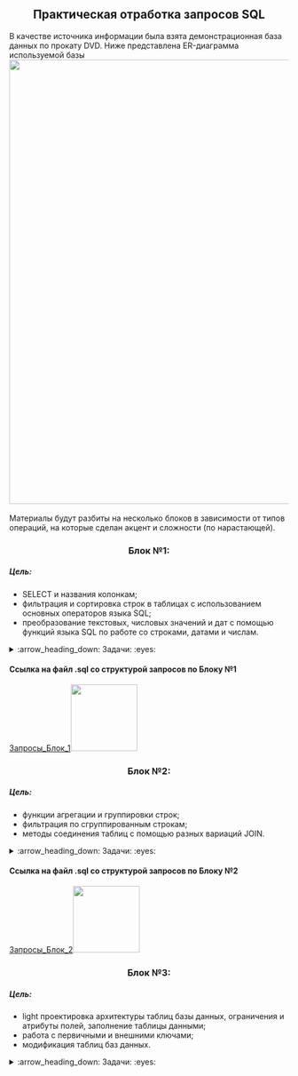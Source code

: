 <h2 align="center">Практическая отработка запросов SQL</a></h2>
В качестве источника информации была взята демонстрационная база данных по прокату DVD.  
Ниже представлена ER-диаграмма используемой базы
<div align="center"><img src="https://user-images.githubusercontent.com/108893866/179391999-2f8c6eaa-7ec0-4143-911e-1f8ba73d4b82.png" width="800" /></div><br>
Материалы будут разбиты на несколько блоков в зависимости от типов операций, на которые сделан акцент и сложности (по нарастающей).

<h3 align="center">Блок №1:</a></h3>

##### Цель: #####
* SELECT и названия колонкам;  
* фильтрация и сортировка строк в таблицах с использованием основных операторов языка SQL;  
* преобразование текстовых, числовых значений и дат с помощью функций языка SQL по работе со строками, датами и числам.
<details>
  <summary>:arrow_heading_down: Задачи: :eyes:</summary>
  
1. Выведите уникальные названия городов из таблицы городов.
2. Доработайте запрос из предыдущего задания, чтобы запрос выводил только те города, названия которых начинаются на “L” и заканчиваются на “a”, и названия не содержат пробелов.
3. Получите из таблицы платежей за прокат фильмов информацию по платежам, которые выполнялись в промежуток с 17 июня 2005 года по 19 июня 2005 года включительно и стоимость которых превышает 1.00. Платежи нужно отсортировать по дате платежа.
4. Выведите информацию о 10-ти последних платежах за прокат фильмов.
5. Выведите следующую информацию по покупателям:
  + Фамилия и имя (в одной колонке через пробел)
  + Электронная почта
  + Длину значения поля email
  + Дату последнего обновления записи о покупателе (без времени)
  + Каждой колонке задайте наименование на русском языке.
6. Выведите одним запросом только активных покупателей, имена которых KELLY или WILLIE. Все буквы в фамилии и имени из верхнего регистра должны быть переведены в нижний регистр.  
7. Выведите одним запросом информацию о фильмах, у которых рейтинг “R” и стоимость аренды указана от 0.00 до 3.00 включительно, а также фильмы c рейтингом “PG-13” и стоимостью аренды больше или равной 4.00.  
8. Получите информацию о трёх фильмах с самым длинным описанием фильма.  
9. Выведите Email каждого покупателя, разделив значение Email на 2 отдельных колонки:
  + в первой колонке должно быть значение, указанное до @,
  + во второй колонке должно быть значение, указанное после @.  
10. Доработайте запрос из предыдущего задания, скорректируйте значения в новых колонках: первая буква должна быть заглавной, остальные строчными.
</details>

#### Cсылка на файл .sql со структурой запросов по Блоку №1
<div align="left"><a href="https://github.com/PetrukhinSergey/SQL_practice_cinema/blob/main/1_Block.sql" target="_blank">Запросы_Блок_1</a><img src="https://user-images.githubusercontent.com/108893866/179385582-25cdd117-2530-42e3-b7dc-1edd323f3e68.png" width="120" />
</div>

<h3 align="center">Блок №2:</a></h3>

##### Цель: #####
* функции агрегации и группировки строк;
* фильтрация по сгруппированным строкам;
* методы соединения таблиц с помощью разных вариаций JOIN.
<details>
  <summary>:arrow_heading_down: Задачи: :eyes:</summary>
  
1. Выведите для каждого покупателя его адрес, город и страну проживания.
2. С помощью SQL-запроса посчитайте для каждого магазина количество его покупателей.
Доработайте запрос и выведите только те магазины, у которых количество покупателей больше 300. Для решения используйте фильтрацию по сгруппированным строкам с функцией агрегации. Ожидаемый результат запроса: letsdocode.ru.../3-2-2.png
Доработайте запрос, добавив в него информацию о городе магазина, фамилии и имени продавца, который работает в нём. 
3. Выведите топ-5 покупателей, которые взяли в аренду за всё время наибольшее количество фильмов.
4. Посчитайте для каждого покупателя 4 аналитических показателя:
 + количество взятых в аренду фильмов;
 + общую стоимость платежей за аренду всех фильмов (значение округлите до целого числа);
 + минимальное значение платежа за аренду фильма;
 + максимальное значение платежа за аренду фильма.
5. Используя данные из таблицы городов, составьте одним запросом всевозможные пары городов так, чтобы в результате не было пар с одинаковыми названиями городов. Для решения необходимо использовать декартово произведение.
6. Используя данные из таблицы rental о дате выдачи фильма в аренду (поле rental_date) и дате возврата (поле return_date), вычислите для каждого покупателя среднее количество дней, за которые он возвращает фильмы.
7. Посчитайте для каждого фильма, сколько раз его брали в аренду, а также общую стоимость аренды фильма за всё время.
8. Доработайте запрос из предыдущего задания и выведите с помощью него фильмы, которые ни разу не брали в аренду.
9. Посчитайте количество продаж, выполненных каждым продавцом. Добавьте вычисляемую колонку «Премия». Если количество продаж превышает 7 300, то значение в колонке будет «Да», иначе должно быть значение «Нет».
</details>

#### Cсылка на файл .sql со структурой запросов по Блоку №2
<div align="left"><a href="https://github.com/PetrukhinSergey/SQL_practice_cinema/blob/main/2_Block.sql" target="_blank">Запросы_Блок_2</a><img src="https://user-images.githubusercontent.com/108893866/179385582-25cdd117-2530-42e3-b7dc-1edd323f3e68.png" width="120" />
</div>

<h3 align="center">Блок №3:</a></h3>

##### Цель: #####
* light проектировка архитектуры таблиц базы данных, ограничения и атрибуты полей, заполнение таблицы данными;
* работа с первичными и внешними ключами;
* модификация таблиц баз данных.
<details>
  <summary>:arrow_heading_down: Задачи: :eyes:</summary>
  
1. Проектировка базы данных, содержащая три справочника:  
· язык (английский, французский и т. п.);  
· народность (славяне, англосаксы и т. п.);  
· страны (Россия, Германия и т. п.).  
Две таблицы со связями: язык-народность и народность-страна, отношения многие ко многим.  
Требования к таблицам-справочникам:  
· наличие ограничений первичных ключей.  
· идентификатору сущности должен присваиваться автоинкрементом;  
· наименования сущностей не должны содержать null-значения, не должны допускаться дубликаты в названиях сущностей.  
Требования к таблицам со связями:  
· наличие ограничений первичных и внешних ключей.

Дополнительная часть
1. Создать новую таблицу film_new со следующими полями:
 + film_name — название фильма — тип данных varchar(255) и ограничение not null;
 + film_year — год выпуска фильма — тип данных integer, условие, что значение должно быть больше 0;
 + film_rental_rate — стоимость аренды фильма — тип данных numeric(4,2), значение по умолчанию 0.99;
 + film_duration — длительность фильма в минутах — тип данных integer, ограничение not null и условие, что значение должно быть больше 0.
2. Заполнить таблицу film_new данными с помощью SQL-запроса, где колонкам соответствуют массивы данных:
 + film_name — array[The Shawshank Redemption, The Green Mile, Back to the Future, Forrest Gump, Schindler’s List];
 + film_year — array[1994, 1999, 1985, 1994, 1993];
 + film_rental_rate — array[2.99, 0.99, 1.99, 2.99, 3.99];
 + film_duration — array[142, 189, 116, 142, 195].
3. Обновить стоимость аренды фильмов в таблице film_new с учётом информации, что стоимость аренды всех фильмов поднялась на 1.41.
4. Фильм с названием Back to the Future был снят с аренды, удалить строку с этим фильмом из таблицы film_new.
5. Добавить в таблицу film_new запись о любом другом новом фильме.
6. SQL-запрос, который выведет все колонки из таблицы film_new, а также новую вычисляемую колонку «длительность фильма в часах», округлённую до десятых.
7. Удалитьтаблицу film_new.

#### Cсылка на файл .sql со структурой запросов по Блоку №3
<div align="left"><a href="https://github.com/PetrukhinSergey/SQL_practice_cinema/blob/main/3_Block.sql" target="_blank">Запросы_Блок_3</a><img src="https://user-images.githubusercontent.com/108893866/179385582-25cdd117-2530-42e3-b7dc-1edd323f3e68.png" width="120" />
</div>
